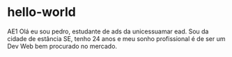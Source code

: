# hello-world
AE1
Olá eu sou pedro, estudante de ads da unicessuamar ead.
Sou da cidade de estância SE, tenho 24 anos e meu sonho profissional é de ser um Dev Web bem procurado no mercado.  
